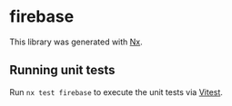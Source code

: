 # firebase

This library was generated with [Nx](https://nx.dev).

## Running unit tests

Run `nx test firebase` to execute the unit tests via [Vitest](https://vitest.dev/).
